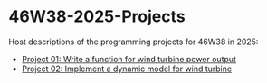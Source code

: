 # 46W38-2025-Projects
Host descriptions of the programming projects for 46W38 in 2025:

* [Project 01: Write a function for wind turbine power output](Project_01/README.md)
* [Project 02: Implement a dynamic model for wind turbine](Project_02/README.md)